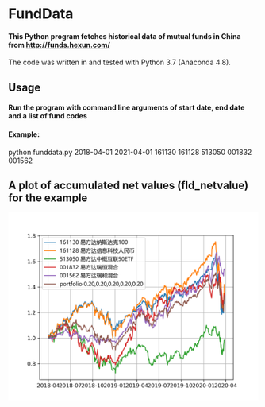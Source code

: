 # FundData
#### This Python program fetches historical data of mutual funds in China from http://funds.hexun.com/
The code was written in and tested with Python 3.7 (Anaconda 4.8).

## Usage
#### Run the program with command line arguments of start date, end date and a list of fund codes
#### Example:
python funddata.py 2018-04-01 2021-04-01 161130 161128 513050 001832 001562

## A plot of accumulated net values (fld_netvalue) for the example
![Screenshot](fld_netvalue.png)
